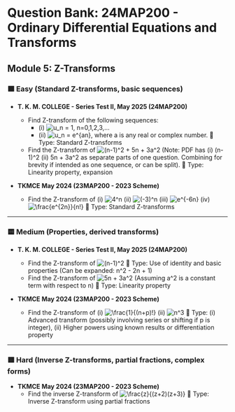 # Question Bank: 24MAP200 - Ordinary Differential Equations and Transforms

## Module 5: Z-Transforms

### 🟩 Easy (Standard Z-transforms, basic sequences)

-   **T. K. M. COLLEGE - Series Test II, May 2025 (24MAP200)**
    -   Find Z-transform of the following sequences:
        -   (i) <img src="https://latex.codecogs.com/png.latex?u_n%20%3D%201%2C%20n%3D0%2C1%2C2%2C3%2C..." alt="u_n = 1, n=0,1,2,3,...">
        -   (ii) <img src="https://latex.codecogs.com/png.latex?u_n%20%3D%20e%5E%7Ban%7D" alt="u_n = e^{an}">, where a is any real or complex number.
        🔹
        Type: Standard Z-transforms
    -   Find the Z-transform of <img src="https://latex.codecogs.com/png.latex?(n-1)%5E2%20%2B%205n%20%2B%203a%5E2" alt="(n-1)^2 + 5n + 3a^2"> (Note: PDF has (i) (n-1)^2 (ii) 5n + 3a^2 as separate parts of one question. Combining for brevity if intended as one sequence, or can be split).
        🔹
        Type: Linearity property, expansion

-   **TKMCE May 2024 (23MAP200 - 2023 Scheme)**
    -   Find the Z-transform of (i) <img src="https://latex.codecogs.com/png.latex?4%5En" alt="4^n"> (ii) <img src="https://latex.codecogs.com/png.latex?(-3)%5En" alt="(-3)^n"> (iii) <img src="https://latex.codecogs.com/png.latex?e%5E%7B-6n%7D" alt="e^{-6n}"> (iv) <img src="https://latex.codecogs.com/png.latex?%5Cfrac%7Be%5E%7B2n%7D%7D%7Bn!%7D" alt="\frac{e^{2n}}{n!}">
        🔹
        Type: Standard Z-transforms

---

### 🟨 Medium (Properties, derived transforms)

-   **T. K. M. COLLEGE - Series Test II, May 2025 (24MAP200)**
    -   Find the Z-transform of <img src="https://latex.codecogs.com/png.latex?(n-1)%5E2" alt="(n-1)^2">
        🔹
        Type: Use of identity and basic properties (Can be expanded: n^2 - 2n + 1)
    -   Find the Z-transform of <img src="https://latex.codecogs.com/png.latex?5n%20%2B%203a%5E2" alt="5n + 3a^2"> (Assuming a^2 is a constant term with respect to n)
        🔹
        Type: Linearity property

-   **TKMCE May 2024 (23MAP200 - 2023 Scheme)**
    -   Find the Z-transform of (i) <img src="https://latex.codecogs.com/png.latex?%5Cfrac%7B1%7D%7B(n%2Bp)!%7D" alt="\frac{1}{(n+p)!}"> (ii) <img src="https://latex.codecogs.com/png.latex?n%5E3" alt="n^3">
        🔹
        Type: (i) Advanced transform (possibly involving series or shifting if p is integer), (ii) Higher powers using known results or differentiation property

---

### 🟥 Hard (Inverse Z-transforms, partial fractions, complex forms)

-   **TKMCE May 2024 (23MAP200 - 2023 Scheme)**
    -   Find the inverse Z-transform of <img src="https://latex.codecogs.com/png.latex?%5Cfrac%7Bz%7D%7B(z%2B2)(z%2B3)%7D" alt="\frac{z}{(z+2)(z+3)}">
        🔹
        Type: Inverse Z-transform using partial fractions
